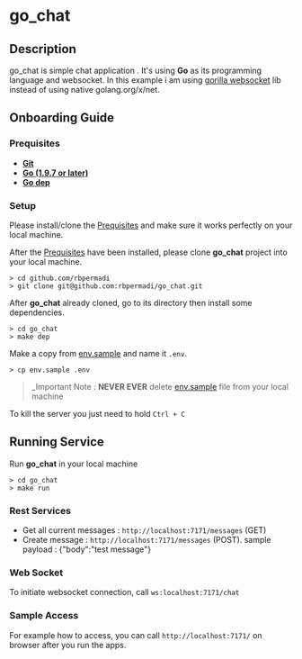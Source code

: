 # go_chat

## Description

go_chat is simple chat application . It's using **Go** as its programming language and websocket. In this example i am using  [gorilla websocket](https://github.com/gorilla/websocket) lib instead of using native golang.org/x/net.

## Onboarding Guide

### Prequisites

* [**Git**](https://git-scm.com/book/en/v2/Getting-Started-Installing-Git)
* [**Go (1.9.7 or later)**](https://golang.org/doc/install)
* [**Go dep**](https://github.com/golang/dep#installation)

### Setup

Please install/clone the [Prequisites](#prequisites) and make sure it works perfectly on your local machine.

After the [Prequisites](#prequisites) have been installed, please clone **go_chat** project into your local machine.

```
> cd github.com/rbpermadi
> git clone git@github.com:rbpermadi/go_chat.git
```

After **go_chat** already cloned, go to its directory then install some dependencies.

```
> cd go_chat
> make dep
```

Make a copy from [env.sample](env.example) and name it `.env`.

```
> cp env.sample .env
```

> _Important Note : **NEVER EVER** delete [env.sample](env.example) file from your local machine

To kill the server you just need to hold `Ctrl + C`

## Running Service

Run **go_chat** in your local machine

```
> cd go_chat
> make run
```

### Rest Services

* Get all current messages : `http://localhost:7171/messages` (GET)
* Create message : `http://localhost:7171/messages` (POST). sample payload : {"body":"test message"}

### Web Socket

To initiate websocket connection, call `ws:localhost:7171/chat`

### Sample Access

For example how to access, you can call `http://localhost:7171/` on browser after you run the apps.